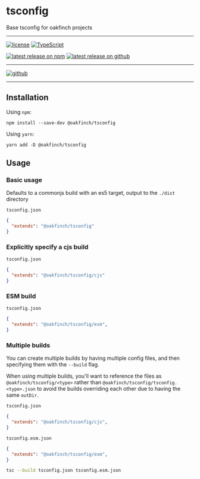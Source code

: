 # tsconfig
Base tsconfig for oakfinch projects

------

[![license](https://badgen.net/github/license/oakfinch/tsconfig)](https://github.com/oakfinch/tsconfig/blob/main/LICENSE)
[![TypeScript](https://badgen.net/badge/icon/TypeScript?icon=typescript&label=)](https://www.typescriptlang.org/)

[![latest release on npm](https://badgen.net/npm/v/@oakfinch/tsconfig?icon=npm&label=)](https://npmjs.com/package/@oakfinch/tsconfig)
[![latest release on github](https://badgen.net/github/release/oakfinch/tsconfig?icon=github&label=)](https://github.com/oakfinch/tsconfig/releases/latest)

------

[![github](https://badgen.net/badge/icon/github?icon=github&scale=2&label=)](https://github.com/oakfinch/tsconfig/)

------

## Installation

Using `npm`:

```
npm install --save-dev @oakfinch/tsconfig
```

Using `yarn`:

```
yarn add -D @oakfinch/tsconfig
```

## Usage

### Basic usage

Defaults to a commonjs build with an es5 target, output to the `./dist` directory

`tsconfig.json`
```json
{
  "extends": "@oakfinch/tsconfig"
}
```

### Explicitly specify a cjs build

`tsconfig.json`
```json
{
  "extends": "@oakfinch/tsconfig/cjs"
}
```

### ESM build

`tsconfig.json`
```json
{
  "extends": "@oakfinch/tsconfig/esm",
}
```

### Multiple builds

You can create multiple builds by having multiple config files, and then
specifying them with the `--build` flag.

When using multiple builds, you'll want to reference the files as `@oakfinch/tsconfig/<type>`
rather than `@oakfinch/tsconfig/tsconfig.<type>.json` to avoid the builds overriding
each other due to having the same `outDir`.

`tsconfig.json`
```json
{
  "extends": "@oakfinch/tsconfig/cjs",
}
```

`tsconfig.esm.json`
```json
{
  "extends": "@oakfinch/tsconfig/esm",
}
```

```bash
tsc --build tsconfig.json tsconfig.esm.json 
```